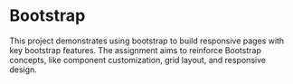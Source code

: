 # Bootstrap
This project demonstrates using bootstrap to build responsive pages with key bootstrap features. The assignment aims to reinforce Bootstrap concepts, like component customization, grid layout, and responsive design.